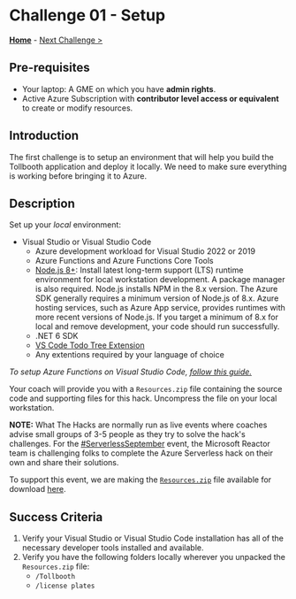 # Challenge 01 - Setup

**[Home](../README.md)** - [Next Challenge >](./Challenge-02.md)

## Pre-requisites

- Your laptop: A GME on which you have **admin rights**.
- Active Azure Subscription with **contributor level access or equivalent** to create or modify resources.

## Introduction

The first challenge is to setup an environment that will help you build the Tollbooth application and deploy it locally. We need to make sure everything is working before bringing it to Azure.

## Description

Set up your *local* environment:

- Visual Studio or Visual Studio Code
    - Azure development workload for Visual Studio 2022 or 2019
    - Azure Functions and Azure Functions Core Tools
    - [Node.js 8+](https://nodejs.org/en/download/): Install latest long-term support (LTS) runtime environment for local workstation development. A package manager is also required. Node.js installs NPM in the 8.x version. The Azure SDK generally requires a minimum version of Node.js of 8.x. Azure hosting services, such as Azure App service, provides runtimes with more recent versions of Node.js. If you target a minimum of 8.x for local and remove development, your code should run successfully.
    - .NET 6 SDK
    - [VS Code Todo Tree Extension](https://marketplace.visualstudio.com/items?itemName=Gruntfuggly.todo-tree)
    - Any extentions required by your language of choice

*To setup Azure Functions on Visual Studio Code, [follow this guide.](https://docs.microsoft.com/en-us/azure/azure-functions/functions-develop-vs-code?tabs=csharp)*
 
Your coach will provide you with a `Resources.zip` file containing the source code and supporting files for this hack.  Uncompress the file on your local workstation.

**NOTE:** What The Hacks are normally run as live events where coaches advise small groups of 3-5 people as they try to solve the hack's challenges. For the [#ServerlessSeptember](https://azure.github.io/Cloud-Native/serverless-september/) event, the Microsoft Reactor team is challenging folks to complete the Azure Serverless hack on their own and share their solutions. 

To support this event, we are making the [`Resources.zip`](https://aka.ms/serverless-september/wth/resources) file available for download [here](https://aka.ms/serverless-september/wth/resources).

## Success Criteria

1. Verify your Visual Studio or Visual Studio Code installation has all of the necessary developer tools installed and available.
1. Verify you have the following folders locally wherever you unpacked the `Resources.zip` file:
    - `/Tollbooth`
    - `/license plates`
